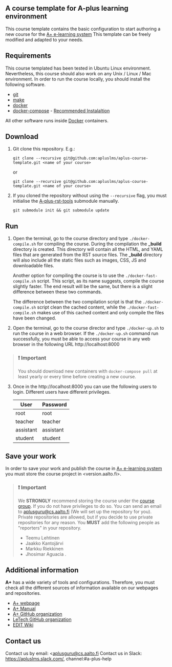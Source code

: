 ## A course template for A-plus learning environment

This course template contains the basic configuration to start authoring a new course for the [A+ e-learning system](https://plus.cs.aalto.fi/)
This template can be freely modified and adapted to your needs. 

## Requirements

This course templated has been tested in Ubuntu Linux environment. Nevertheless, this course should also work on any
Unix / Linux / Mac environment. In order to run the course locally, you should install the following software.

- [git](https://git-scm.com/)
- [make](https://www.gnu.org/software/make/)
- [docker](https://docs.docker.com/engine/installation/)
- [docker-compose](https://docs.docker.com/compose/install/) - [Recommended Instalaltion](https://gist.github.com/jaguarfi/2e8dc73a68b6abe79989dc7fef92bf4a)

All other software runs inside [Docker](https://www.docker.com/) containers.

## Download

1. Git clone this repository. E.g.:

   `git clone --recursive git@github.com:apluslms/aplus-course-template.git <name of your course>`

   or

   `git clone --recursive git@github.com:apluslms/aplus-course-template.git <name of your course>`

2. If you cloned the repository without using the `--recursive` flag, you must initialise the
   [A-plus-rst-tools](https://github.com/apluslms/a-plus-rst-tools) submodule manually.

   `git submodule init && git submodule update`

## Run

1. Open the terminal, go to the course directory and type `./docker-compile.sh` for compiling the course. During the 
   compilation the **_build** directory is created. This directory will contain all the HTML, and YAML files that are 
   generated from the RST source files. The **_build** directory will also include all the static files such as images, 
   CSS, JS and downloadable files.

   Another option for compiling the course is to use the `./docker-fast-compile.sh` script. This script, as its name
   suggests, compile the course slightly faster. The end result will be the same, but there is a slight difference
   between these two commands.
   
   The difference between the two compilation script is that  the `./docker-compile.sh` script clean the cached content, 
   while the `./docker-fast-compile.sh` makes use of this cached content and only compile the files have been changed. 


2. Open the terminal, go to the course director and type `./docker-up.sh` to run the course in a web browser. If the 
   `./docker-up.sh` command run successfully, you must be able to access your course in any web browser in the 
   following URL http://localhost:8000

> ### ❗️ Important
> 
> You should download new containers with `docker-compose pull` at least yearly or every time before creating a new course.

3. Once in the http://localhost:8000 you can use the following users to login. Different users have different privileges.

   | User      | Password  |
   | --------- | --------- |
   | root      | root      |
   | teacher   | teacher   |
   | assistant | assistant |
   | student   | student   |

## Save your work

In order to save your work and publish the course in [A+ e-learning system](https://plus.cs.aalto.fi/) you must store
the course project in <version.aalto.fi>. 

> ### ❗️ Important
>
> We **STRONGLY** recommend storing the course under the [course group](https://version.aalto.fi/gitlab/course). If you 
> do not have privileges to do so. You can send an email to <aplusguru@cs.aalto.fi> (We will set up the repository for 
> you).
> Private repositories are allowed, but if you decide to use private repositories for any reason. You **MUST** add the
> following people as "reporters" in your repository.
> - Teemu Lehtinen
> - Jaakko Kantojärvi
> - Markku Riekkinen
> - Jhosimar Aguacia
.
## Additional information

**A+** has a wide variety of tools and configurations. Therefore, you must check all the different sources of information
available on our webpages and repositories.

- [A+ webpage](https://apluslms.github.io/)
- [A+ Manual](https://plus.cs.aalto.fi/aplus-manual/master/)
- [A+ GitHub organization](https://github.com/apluslms/)
- [LeTech GitHub organization](https://github.com/Aalto-LeTech)
- [EDIT Wiki](https://wiki.aalto.fi/display/EDIT/)

## Contact us

Contact us by email: <aplusguru@cs.aalto.fi
Contact us in Slack: <https://apluslms.slack.com/>, channel:#a-plus-help 
